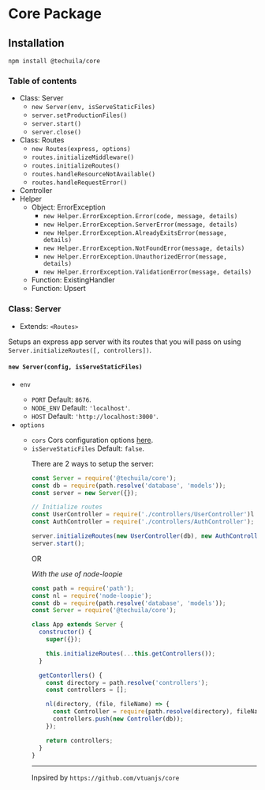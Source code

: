 # Core Package

## Installation

`npm install @techuila/core`

### Table of contents

- Class: Server
  - `new Server(env, isServeStaticFiles)`
  - `server.setProductionFiles()`
  - `server.start()`
  - `server.close()`
- Class: Routes
  - `new Routes(express, options)`
  - `routes.initializeMiddleware()`
  - `routes.initializeRoutes()`
  - `routes.handleResourceNotAvailable()`
  - `routes.handleRequestError()`
- Controller
- Helper
  - Object: ErrorException
    - `new Helper.ErrorException.Error(code, message, details)`
    - `new Helper.ErrorException.ServerError(message, details)`
    - `new Helper.ErrorException.AlreadyExitsError(message, details)`
    - `new Helper.ErrorException.NotFoundError(message, details)`
    - `new Helper.ErrorException.UnauthorizedError(message, details)`
    - `new Helper.ErrorException.ValidationError(message, details)`
  - Function: ExistingHandler
  - Function: Upsert

### Class: Server

- Extends: `<Routes>`

Setups an express app server with its routes that you will pass on using `Server.initializeRoutes([, controllers])`.

#### `new Server(config, isServeStaticFiles)`

- `env` <Object>
  - `PORT` <number> Default: `8676`.
  - `NODE_ENV` <string> Default: `'localhost'`.
  - `HOST` <string> Default: `'http://localhost:3000'`.
- `options` <Object>
  - `cors` <Object> Cors configuration options [here](https://www.npmjs.com/package/cors#configuration-options).
  - `isServeStaticFiles` <boolean> Default: `false`.

There are 2 ways to setup the server:

```javascript
const Server = require('@techuila/core');
const db = require(path.resolve('database', 'models'));
const server = new Server({});

// Initialize routes
const UserController = require('./controllers/UserController')l
const AuthController = require('./controllers/AuthController');

server.initializeRoutes(new UserController(db), new AuthController(db));
server.start();
```

OR

_With the use of node-loopie_

```javascript
const path = require('path');
const nl = require('node-loopie');
const db = require(path.resolve('database', 'models'));
const Server = require('@techuila/core');

class App extends Server {
  constructor() {
    super({});

    this.initializeRoutes(...this.getControllers());
  }

  getContorllers() {
    const directory = path.resolve('controllers');
    const controllers = [];

    nl(directory, (file, fileName) => {
      const Controller = require(path.resolve(directory), fileName);
      controllers.push(new Controller(db));
    });

    return controllers;
  }
}
```

---

Inpsired by `https://github.com/vtuanjs/core`
